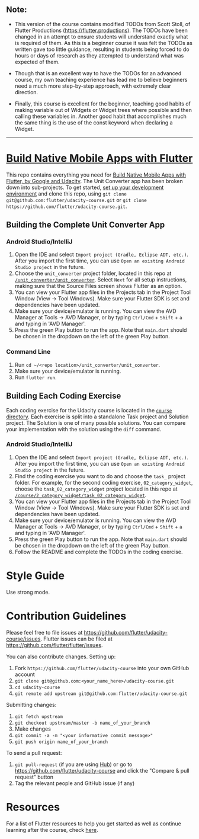 ## Note:
* This version of the course contains modified TODOs from Scott Stoll, of Flutter Productions (https://flutter.productions). The TODOs have been changed in an attempt to ensure students will understand exactly what is required of them. As this is a beginner course it was felt the TODOs as written gave too little guidance, resulting in students being forced to do hours or days of research as they attempted to understand what was expected of them.

* Though that is an excellent way to have the TODOs for an advanced course, my own teaching experience has lead me to believe beginners need a much more step-by-step approach, with extremely clear direction.

* Finally, this course is excellent for the beginner, teaching good habits of making variable out of Widgets or Widget trees where possible and then calling these variables in. Another good habit that accomplishes much the same thing is the use of the const keyword when declaring a Widget.

------

# [Build Native Mobile Apps with Flutter](https://www.udacity.com/course/ud905)

This repo contains everything you need for [Build Native Mobile Apps with Flutter, by Google and Udacity](https://www.udacity.com/course/ud905). The Unit Converter app has been broken down into sub-projects. To get started, [set up your development environment](https://flutter.io/setup) and clone this repo, using `git clone git@github.com:flutter/udacity-course.git` or `git clone https://github.com/flutter/udacity-course.git`.

## Building the Complete Unit Converter App
### Android Studio/IntelliJ
1. Open the IDE and select `Import project (Gradle, Eclipse ADT, etc.)`. After you import the first time, you can use `Open an existing Android Studio project` in the future.
2. Choose the `unit_converter` project folder, located in this repo at [`/unit_converter/unit_converter`](https://github.com/flutter/udacity-course/tree/master/unit_converter/unit_converter). Select `Next` for all setup instructions, making sure that the Source Files screen shows Flutter as an option.
3. You can view your Flutter app files in the Projects tab in the Project Tool Window (View -> Tool Windows). Make sure your Flutter SDK is set and dependencies have been updated.
4. Make sure your device/emulator is running. You can view the AVD Manager at Tools -> AVD Manager, or by typing `Ctrl/Cmd` + `Shift` + `a` and typing in 'AVD Manager'.
5. Press the green Play button to run the app. Note that `main.dart` should be chosen in the dropdown on the left of the green Play button.

### Command Line
1. Run `cd ~/<repo location>/unit_converter/unit_converter`.
2. Make sure your device/emulator is running.
3. Run `flutter run`.

## Building Each Coding Exercise
Each coding exercise for the Udacity course is located in the [`course` directory](https://github.com/flutter/udacity-course/tree/master/course). Each exercise is split into a standalone Task project and Solution project. The Solution is one of many possible solutions. You can compare your implementation with the solution using the `diff` command.

### Android Studio/IntelliJ
1. Open the IDE and select `Import project (Gradle, Eclipse ADT, etc.)`. After you import the first time, you can use `Open an existing Android Studio project` in the future.
2. Find the coding exercise you want to do and choose the `task_` project folder. For example, for the second coding exercise, `02_category_widget`, choose the `task_02_category_widget` project located in this repo at [`/course/2_category_widget/task_02_category_widget`](https://github.com/flutter/udacity-course/tree/master/course/02_category_widget/task_02_category_widget).
3. You can view your Flutter app files in the Projects tab in the Project Tool Window (View -> Tool Windows). Make sure your Flutter SDK is set and dependencies have been updated.
4. Make sure your device/emulator is running. You can view the AVD Manager at Tools -> AVD Manager, or by typing `Ctrl/Cmd` + `Shift` + `a` and typing in 'AVD Manager'.
5. Press the green Play button to run the app. Note that `main.dart` should be chosen in the dropdown on the left of the green Play button.
6. Follow the README and complete the TODOs in the coding exercise.

# Style Guide
Use strong mode.

# Contribution Guidelines
Please feel free to file issues at https://github.com/flutter/udacity-course/issues. Flutter issues can be filed at https://github.com/flutter/flutter/issues.

You can also contribute changes. Setting up:
1. Fork `https://github.com/flutter/udacity-course` into your own GitHub account
2. `git clone git@github.com:<your_name_here>/udacity-course.git`
3. `cd udacity-course`
4. `git remote add upstream git@github.com:flutter/udacity-course.git`

Submitting changes:
1. `git fetch upstream`
2. `git checkout upstream/master -b name_of_your_branch`
3. Make changes
4. `git commit -a -m "<your informative commit message>"`
5. `git push origin name_of_your_branch`

To send a pull request:
1. `git pull-request` (if you are using [Hub](https://hub.github.com/)) or go to https://github.com/flutter/udacity-course and click the "Compare & pull request" button
2. Tag the relevant people and GitHub issue (if any)

# Resources

For a list of Flutter resources to help you get started as well as continue learning after the course, check [here](https://github.com/flutter/udacity-course/tree/master/resources.md).
